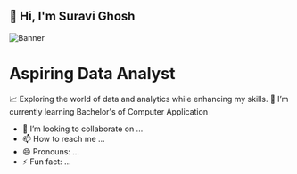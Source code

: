 ## 👋 Hi, I'm Suravi Ghosh
![Banner](https://user-images.githubusercontent.com/74038190/212748842-9fcbad5b-6173-4175-8a61-521f3dbb7514.gif)
# Aspiring Data Analyst 
📈 Exploring the world of data and analytics while enhancing my skills.
🌱 I’m currently learning Bachelor's of Computer Application
- 💞️ I’m looking to collaborate on ...
- 📫 How to reach me ...
- 😄 Pronouns: ...
- ⚡ Fun fact: ...

<!---
SuraviGhosh45/SuraviGhosh45 is a ✨ special ✨ repository because its `README.md` (this file) appears on your GitHub profile.
You can click the Preview link to take a look at your changes.
--->
